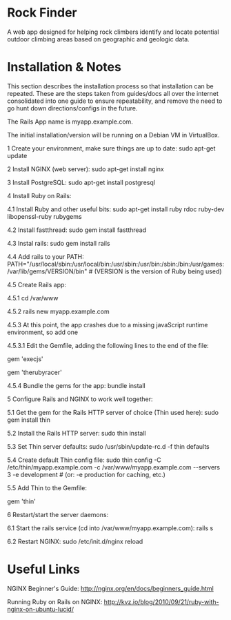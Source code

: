 # Rock Finder
A web app designed for helping rock climbers identify and locate potential outdoor climbing areas based on geographic and geologic data.

# Installation & Notes
This section describes the installation process so that installation can be repeated. These are the steps taken from guides/docs all over the internet consolidated into one guide to ensure repeatability, and remove the need to go hunt down directions/configs in the future.

The Rails App name is myapp.example.com.

The initial installation/version will be running on a Debian VM in VirtualBox.

1 Create your environment, make sure things are up to date: sudo apt-get update

2 Install NGINX (web server): sudo apt-get install nginx

3 Install PostgreSQL: sudo apt-get install postgresql

4 Install Ruby on Rails:

 4.1 Install Ruby and other useful bits: sudo apt-get install ruby rdoc ruby-dev libopenssl-ruby rubygems
 
 4.2 Install fastthread: sudo gem install fastthread
 
 4.3 Instal rails: sudo gem install rails
 
 4.4 Add rails to your PATH: PATH="/usr/local/sbin:/usr/local/bin:/usr/sbin:/usr/bin:/sbin:/bin:/usr/games:/var/lib/gems/VERSION/bin" # (VERSION is the version of Ruby being used)
 
 4.5 Create Rails app: 
 
  4.5.1 cd /var/www
  
  4.5.2 rails new myapp.example.com
  
  4.5.3 At this point, the app crashes due to a missing javaScript runtime environment, so add one
  
   4.5.3.1 Edit the Gemfile, adding the following lines to the end of the file:
   
   gem 'execjs'
   
   gem 'therubyracer'
  
  4.5.4 Bundle the gems for the app: bundle install

5 Configure Rails and NGINX to work well together:

 5.1 Get the gem for the Rails HTTP server of choice (Thin used here): sudo gem install thin 

 5.2 Install the Rails HTTP server: sudo thin install
 
 5.3 Set Thin server defaults: sudo /usr/sbin/update-rc.d -f thin defaults
 
 5.4 Create default Thin config file: sudo thin config -C /etc/thin/myapp.example.com -c /var/www/myapp.example.com --servers 3 -e development # (or: -e production for caching, etc.)
 
 5.5 Add Thin to the Gemfile: 
 
 gem 'thin'

6 Restart/start the server daemons:

 6.1 Start the rails service (cd into /var/www/myapp.example.com): rails s
 
 6.2 Restart NGINX: sudo /etc/init.d/nginx reload

# Useful Links
NGINX Beginner's Guide: http://nginx.org/en/docs/beginners_guide.html

Running Ruby on Rails on NGINX: http://kvz.io/blog/2010/09/21/ruby-with-nginx-on-ubuntu-lucid/
